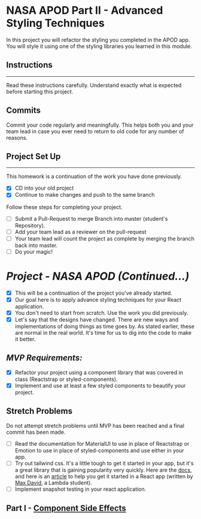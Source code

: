 # NASA APOD Part II - Advanced Styling Techniques

In this project you will refactor the styling you completed in the APOD app. You
will style it using one of the styling libraries you learned in this module.

## Instructions

---

Read these instructions carefully. Understand exactly what is expected before
starting this project.

## Commits

Commit your code regularly and meaningfully. This helps both you and your team
lead in case you ever need to return to old code for any number of reasons.

## Project Set Up

---

This homework is a continuation of the work you have done previously.

- [x] CD into your old project
- [x] Continue to make changes and push to the same branch

Follow these steps for completing your project.

- [ ] Submit a Pull-Request to merge Branch into master (student's Repository).
- [ ] Add your team lead as a reviewer on the pull-request
- [ ] Your team lead will count the project as complete by merging the branch
      back into master.
- [ ] Do your magic!

# _Project - NASA APOD (Continued...)_

- [x] This will be a continuation of the project you've already started.
- [x] Our goal here is to apply advance styling techniques for your React
      application.
- [x] You don't need to start from scratch. Use the work you did previously.
- [x] Let's say that the designs have changed. There are new ways and
      implementations of doing things as time goes by. As stated earlier, these
      are normal in the real world. It's time for us to dig into the code to
      make it better.

## _MVP Requirements:_

- [x] Refactor your project using a component library that was covered in class
      (Reactstrap or styled-components).
- [x] Implement and use at least a few styled components to beautify your
      project.

## Stretch Problems

Do not attempt stretch problems until MVP has been reached and a final commit
has been made.

- [ ] Read the documentation for MaterialUI to use in place of Reactstrap or
      Emotion to use in place of styled-components and use either in your app.
- [ ] Try out tailwind css. It's a little tough to get it started in your app,
      but it's a great library that is gaining popularity very quickly. Here are
      the [docs](https://tailwindcss.com/), and here is an
      [article](https://medium.com/@pipecork/using-tailwind-in-react-quickstart-4b06c10317b5)
      to help you get it started in a React app (written by
      [Max David](https://medium.com/@pipecork), a Lambda student).
- [ ] Implement snapshot testing in your react application.

## Part I - [Component Side Effects](README.md)
